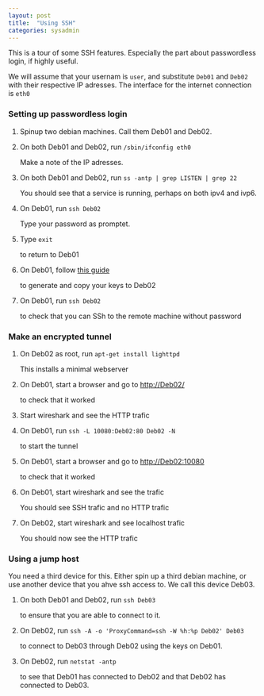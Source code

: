 ```yaml
---
layout: post
title:  "Using SSH"
categories: sysadmin
---
```


This is a tour of some SSH features. Especially the part about passwordless login, if highly useful.

We will assume that your usernam is `user`, and substitute `Deb01` and `Deb02` with their respective IP adresses. The interface for the internet connection is `eth0`

### Setting up passwordless login

1. Spinup two debian machines. Call them Deb01 and Deb02.

2. On both Deb01 and Deb02, run `/sbin/ifconfig eth0`

    Make a note of the IP adresses.

2. On both Deb01 and Deb02, run `ss -antp | grep LISTEN | grep 22`

    You should see that a service is running, perhaps on both ipv4 and ivp6.

3. On Deb01, run `ssh Deb02`

    Type your password as promptet.

4. Type `exit`

    to return to Deb01

5. On Deb01, follow [this guide](http://www.thegeekstuff.com/2008/11/3-steps-to-perform-ssh-login-without-password-using-ssh-keygen-ssh-copy-id)

    to generate and copy your keys to Deb02

6. On Deb01, run `ssh Deb02`

    to check that you can SSh to the remote machine without password


### Make an encrypted tunnel

1. On Deb02 as root, run `apt-get install lighttpd`

    This installs a minimal webserver

2. On Deb01, start a browser and go to [http://Deb02/](http://Deb02/)

    to check that it worked

3. Start wireshark and see the HTTP trafic

4. On Deb01, run `ssh -L 10080:Deb02:80 Deb02 -N`

    to start the tunnel

2. On Deb01, start a browser and go to [http://Deb02:10080](http://Deb02:10080)

    to check that it worked

3. On Deb01, start wireshark and see the trafic

    You should see SSH trafic and no HTTP trafic

4. On Deb02, start wireshark and see localhost trafic

    You should now see the HTTP trafic


### Using a jump host
You need a third device for this. Either spin up a third debian machine, or use another device that you ahve ssh access to. We call this device Deb03.

1. On both Deb01 and Deb02, run `ssh Deb03`

    to ensure that you are able to connect to it.

2. On Deb02, run `ssh -A -o 'ProxyCommand=ssh -W %h:%p Deb02' Deb03`

    to connect to Deb03 through Deb02 using the keys on Deb01.

3. On Deb02, run `netstat -antp`

    to see that Deb01 has connected to Deb02 and that Deb02 has connected to Deb03.

